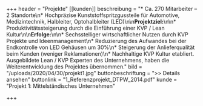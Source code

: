 +++
header = "Projekte"
[[kunden]]
beschreibung = "* Ca. 270 Mitarbeiter – 2 Standorte\n* Hochpräzise Kunststoffspritzgussteile für Automotive, Medizintechnik, Halbleiter, Optohalbleiter (LED)\n\n**Projektziel:**\n\n* Produktivitätssteigerung durch die Einführung einer KVP / Lean Kultur\n\n**Erfolge:**\n\n* Sechsstelliger wirtschaftlicher Nutzen durch KVP Projekte und Ideenmanagement\n* Reduzierung des Aufwandes bei der Endkontrolle von LED Gehäusen um 30%\n* Steigerung der Anlieferqualität beim Kunden (weniger Reklamationen)\n* Nachhaltige KVP Kultur etabliert. Ausgebildete Lean / KVP Experten des Unternehmens, haben die Weiterentwicklung des Projektes übernommen."
bild = "/uploads/2020/04/30/projekt1.jpg"
buttonbeschriftung = ">> Details ansehen"
buttonlink = "1_Referenzprojekt_DTPW_2014.pdf"
kunde = "Projekt 1: Mittelständisches Unternehmen"

+++
